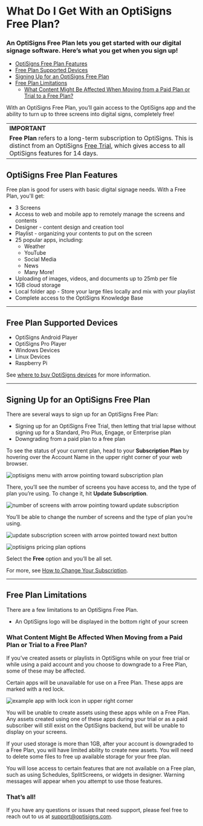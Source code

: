 # What Do I Get With an OptiSigns Free Plan?

### An OptiSigns Free Plan lets you get started with our digital signage software. Here’s what you get when you sign up!

* [OptiSigns Free Plan Features](#Features)
* [Free Plan Supported Devices](#Devices)
* [Signing Up for an OptiSigns Free Plan](#Signing)
* [Free Plan Limitations](#Limitations)
  + [What Content Might Be Affected When Moving from a Paid Plan or Trial to a Free Plan?](#Content)

With an OptiSigns Free Plan, you’ll gain access to the OptiSigns app and the ability to turn up to three screens into digital signs, completely free!

|  |
| --- |
| **IMPORTANT** |
| **Free Plan** refers to a long-term subscription to OptiSigns. This is distinct from an OptiSigns [Free Trial](https://support.optisigns.com/hc/en-us/articles/37966066335891-Getting-Started-with-an-OptiSigns-Free-Trial), which gives access to all OptiSigns features for 14 days. |

OptiSigns Free Plan Features
----------------------------

Free plan is good for users with basic digital signage needs. With a Free Plan, you'll get:

* 3 Screens
* Access to web and mobile app to remotely manage the screens and contents
* Designer - content design and creation tool
* Playlist - organizing your contents to put on the screen
* 25 popular apps, including:
  + Weather
  + YouTube
  + Social Media
  + News
  + Many More!
* Uploading of images, videos, and documents up to 25mb per file
* 1GB cloud storage
* Local folder app - Store your large files locally and mix with your playlist
* Complete access to the OptiSigns Knowledge Base

---

Free Plan Supported Devices
---------------------------

* OptiSigns Android Player
* OptiSigns Pro Player
* Windows Devices
* Linux Devices
* Raspberry Pi

See [where to buy OptiSigns devices](https://support.optisigns.com/hc/en-us/articles/32129032857875-Where-to-Buy-OptiSigns-Devices) for more information.

---

Signing Up for an OptiSigns Free Plan
-------------------------------------

There are several ways to sign up for an OptiSigns Free Plan:

* Signing up for an OptiSigns Free Trial, then letting that trial lapse without signing up for a Standard, Pro Plus, Engage, or Enterprise plan
* Downgrading from a paid plan to a free plan

To see the status of your current plan, head to your **Subscription Plan** by hovering over the Account Name in the upper right corner of your web browser.

![optisigns menu with arrow pointing toward subscription plan](https://support.optisigns.com/hc/article_attachments/33940834597651)

There, you’ll see the number of screens you have access to, and the type of plan you’re using. To change it, hit **Update Subscription**.

![number of screens with arrow pointing toward update subscription](https://support.optisigns.com/hc/article_attachments/33940848716307)

You’ll be able to change the number of screens and the type of plan you’re using.

![update subscription screen with arrow pointed toward next button](https://support.optisigns.com/hc/article_attachments/33940848717843)

![optisigns pricing plan options](https://support.optisigns.com/hc/article_attachments/33940848721427)

Select the **Free** option and you’ll be all set.

For more, see [How to Change Your Subscription](https://support.optisigns.com/hc/en-us/articles/1500000493782-Billing-How-do-I-change-my-subscription-plan).

---

Free Plan Limitations
---------------------

There are a few limitations to an OptiSigns Free Plan.

* An OptiSigns logo will be displayed in the bottom right of your screen

### What Content Might Be Affected When Moving from a Paid Plan or Trial to a Free Plan?

If you’ve created assets or playlists in OptiSigns while on your free trial or while using a paid account and you choose to downgrade to a Free Plan, some of these may be affected.

Certain apps will be unavailable for use on a Free Plan. These apps are marked with a red lock.

![example app with lock icon in upper right corner](https://support.optisigns.com/hc/article_attachments/33940834606867)

You will be unable to create assets using these apps while on a Free Plan. Any assets created using one of these apps during your trial or as a paid subscriber will still exist on the OptiSigns backend, but will be unable to display on your screens.

If your used storage is more than 1GB, after your account is downgraded to a Free Plan, you will have limited ability to create new assets. You will need to delete some files to free up available storage for your free plan.

You will lose access to certain features that are not available on a Free plan, such as using Schedules, SplitScreens, or widgets in designer. Warning messages will appear when you attempt to use those features.

### That’s all!

If you have any questions or issues that need support, please feel free to reach out to us at [support@optisigns.com](mailto:support@optisigns.com).
